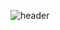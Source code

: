 ![header](https://capsule-render.vercel.app/api?type=wave&color=auto&height=300&section=header&text=pruinosus%20Code&fontSize=90)
